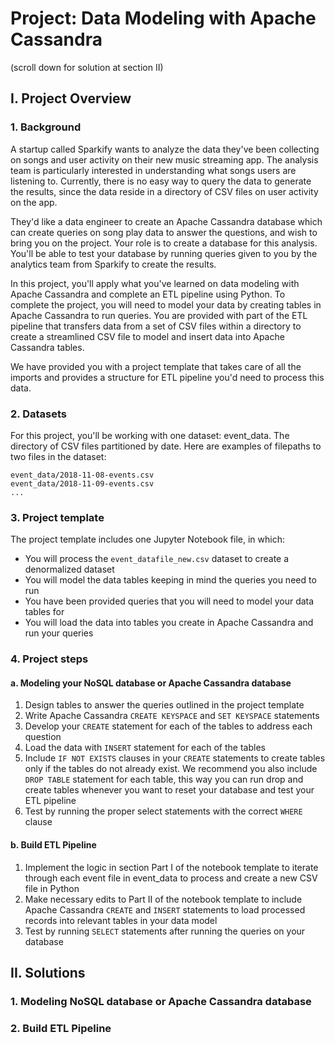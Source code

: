 # Project: Data Modeling with Apache Cassandra

(scroll down for solution at section II)

## I. Project Overview

### 1. Background

A startup called Sparkify wants to analyze the data they've been collecting on songs and user activity on their new music streaming app. The analysis team is particularly interested in understanding what songs users are listening to. Currently, there is no easy way to query the data to generate the results, since the data reside in a directory of CSV files on user activity on the app.

They'd like a data engineer to create an Apache Cassandra database which can create queries on song play data to answer the questions, and wish to bring you on the project. Your role is to create a database for this analysis. You'll be able to test your database by running queries given to you by the analytics team from Sparkify to create the results.

In this project, you'll apply what you've learned on data modeling with Apache Cassandra and complete an ETL pipeline using Python. To complete the project, you will need to model your data by creating tables in Apache Cassandra to run queries. You are provided with part of the ETL pipeline that transfers data from a set of CSV files within a directory to create a streamlined CSV file to model and insert data into Apache Cassandra tables.

We have provided you with a project template that takes care of all the imports and provides a structure for ETL pipeline you'd need to process this data.

### 2. Datasets

For this project, you'll be working with one dataset: event_data. The directory of CSV files partitioned by date. Here are examples of filepaths to two files in the dataset:

```
event_data/2018-11-08-events.csv
event_data/2018-11-09-events.csv
...
```

### 3. Project template

The project template includes one Jupyter Notebook file, in which:

- You will process the `event_datafile_new.csv` dataset to create a denormalized dataset
- You will model the data tables keeping in mind the queries you need to run
- You have been provided queries that you will need to model your data tables for
- You will load the data into tables you create in Apache Cassandra and run your queries

### 4. Project steps

#### a. Modeling your NoSQL database or Apache Cassandra database

1. Design tables to answer the queries outlined in the project template
2. Write Apache Cassandra `CREATE KEYSPACE` and `SET KEYSPACE` statements
3. Develop your `CREATE` statement for each of the tables to address each question
4. Load the data with `INSERT` statement for each of the tables
5. Include `IF NOT EXISTS` clauses in your `CREATE` statements to create tables only if the tables do not already exist. We recommend you also include `DROP TABLE` statement for each table, this way you can run drop and create tables whenever you want to reset your database and test your ETL pipeline
6. Test by running the proper select statements with the correct `WHERE` clause

#### b. Build ETL Pipeline

1. Implement the logic in section Part I of the notebook template to iterate through each event file in event_data to process and create a new CSV file in Python
2. Make necessary edits to Part II of the notebook template to include Apache Cassandra `CREATE` and `INSERT` statements to load processed records into relevant tables in your data model
3. Test by running `SELECT` statements after running the queries on your database


## II. Solutions

### 1. Modeling NoSQL database or Apache Cassandra database

### 2. Build ETL Pipeline